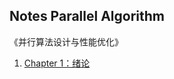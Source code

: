 ## Notes Parallel Algorithm

《并行算法设计与性能优化》

1. [Chapter 1：绪论](/note-parallel-algorithm/Chapter-001.md)




